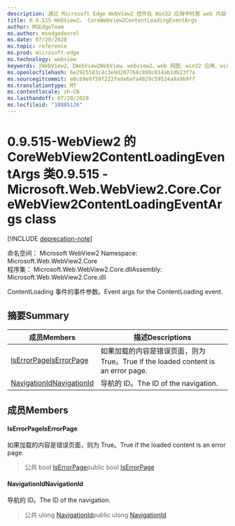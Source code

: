 ```yaml
---
description: 通过 Microsoft Edge WebView2 控件在 Win32 应用中托管 web 内容
title: 0.9.515-WebView2。 CoreWebView2ContentLoadingEventArgs
author: MSEdgeTeam
ms.author: msedgedevrel
ms.date: 07/20/2020
ms.topic: reference
ms.prod: microsoft-edge
ms.technology: webview
keywords: IWebView2、IWebView2WebView、webview2、web 视图、win32 应用、win32、edge、ICoreWebView2、ICoreWebView2Controller、浏览器控件、边缘 html
ms.openlocfilehash: 6e2925583c4c3e9d207768c880c014ab1db23f7a
ms.sourcegitcommit: e0cb9e6f59f222fade6afa4829c59524a9a9b9ff
ms.translationtype: MT
ms.contentlocale: zh-CN
ms.lasthandoff: 07/20/2020
ms.locfileid: "10885126"
---
```

# <span data-ttu-id="f9d9f-104">0.9.515-WebView2 的 CoreWebView2ContentLoadingEventArgs 类</span><span class="sxs-lookup"><span data-stu-id="f9d9f-104">0.9.515 - Microsoft.Web.WebView2.Core.CoreWebView2ContentLoadingEventArgs class</span></span> 

[!INCLUDE [deprecation-note](../../includes/deprecation-note.md)]

<span data-ttu-id="f9d9f-105">命名空间： Microsoft WebView2 </span><span class="sxs-lookup"><span data-stu-id="f9d9f-105">Namespace: Microsoft.Web.WebView2.Core</span></span>\
<span data-ttu-id="f9d9f-106">程序集： Microsoft.Web.WebView2.Core.dll</span><span class="sxs-lookup"><span data-stu-id="f9d9f-106">Assembly: Microsoft.Web.WebView2.Core.dll</span></span>

<span data-ttu-id="f9d9f-107">ContentLoading 事件的事件参数。</span><span class="sxs-lookup"><span data-stu-id="f9d9f-107">Event args for the ContentLoading event.</span></span>

## <span data-ttu-id="f9d9f-108">摘要</span><span class="sxs-lookup"><span data-stu-id="f9d9f-108">Summary</span></span>

 <span data-ttu-id="f9d9f-109">成员</span><span class="sxs-lookup"><span data-stu-id="f9d9f-109">Members</span></span>                        | <span data-ttu-id="f9d9f-110">描述</span><span class="sxs-lookup"><span data-stu-id="f9d9f-110">Descriptions</span></span>
--------------------------------|---------------------------------------------
[<span data-ttu-id="f9d9f-111">IsErrorPage</span><span class="sxs-lookup"><span data-stu-id="f9d9f-111">IsErrorPage</span></span>](#iserrorpage) | <span data-ttu-id="f9d9f-112">如果加载的内容是错误页面，则为 True。</span><span class="sxs-lookup"><span data-stu-id="f9d9f-112">True if the loaded content is an error page.</span></span>
[<span data-ttu-id="f9d9f-113">NavigationId</span><span class="sxs-lookup"><span data-stu-id="f9d9f-113">NavigationId</span></span>](#navigationid) | <span data-ttu-id="f9d9f-114">导航的 ID。</span><span class="sxs-lookup"><span data-stu-id="f9d9f-114">The ID of the navigation.</span></span>

## <span data-ttu-id="f9d9f-115">成员</span><span class="sxs-lookup"><span data-stu-id="f9d9f-115">Members</span></span>

#### <span data-ttu-id="f9d9f-116">IsErrorPage</span><span class="sxs-lookup"><span data-stu-id="f9d9f-116">IsErrorPage</span></span> 

<span data-ttu-id="f9d9f-117">如果加载的内容是错误页面，则为 True。</span><span class="sxs-lookup"><span data-stu-id="f9d9f-117">True if the loaded content is an error page.</span></span>

> <span data-ttu-id="f9d9f-118">公共 bool [IsErrorPage](#iserrorpage)</span><span class="sxs-lookup"><span data-stu-id="f9d9f-118">public bool [IsErrorPage](#iserrorpage)</span></span>

#### <span data-ttu-id="f9d9f-119">NavigationId</span><span class="sxs-lookup"><span data-stu-id="f9d9f-119">NavigationId</span></span> 

<span data-ttu-id="f9d9f-120">导航的 ID。</span><span class="sxs-lookup"><span data-stu-id="f9d9f-120">The ID of the navigation.</span></span>

> <span data-ttu-id="f9d9f-121">公共 ulong [NavigationId](#navigationid)</span><span class="sxs-lookup"><span data-stu-id="f9d9f-121">public ulong [NavigationId](#navigationid)</span></span>

